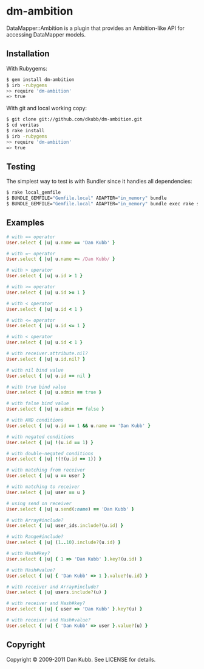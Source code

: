 # dm-ambition

DataMapper::Ambition is a plugin that provides an Ambition-like API for
accessing DataMapper models.

## Installation

With Rubygems:

```bash
$ gem install dm-ambition
$ irb -rubygems
>> require 'dm-ambition'
=> true
```

With git and local working copy:

```bash
$ git clone git://github.com/dkubb/dm-ambition.git
$ cd veritas
$ rake install
$ irb -rubygems
>> require 'dm-ambition'
=> true
```

## Testing

The simplest way to test is with Bundler since it handles all dependencies:

```bash
$ rake local_gemfile
$ BUNDLE_GEMFILE="Gemfile.local" ADAPTER="in_memory" bundle
$ BUNDLE_GEMFILE="Gemfile.local" ADAPTER="in_memory" bundle exec rake spec
```

## Examples

```ruby
# with == operator
User.select { |u| u.name == 'Dan Kubb' }

# with =~ operator
User.select { |u| u.name =~ /Dan Kubb/ }

# with > operator
User.select { |u| u.id > 1 }

# with >= operator
User.select { |u| u.id >= 1 }

# with < operator
User.select { |u| u.id < 1 }

# with <= operator
User.select { |u| u.id <= 1 }

# with < operator
User.select { |u| u.id < 1 }

# with receiver.attribute.nil?
User.select { |u| u.id.nil? }

# with nil bind value
User.select { |u| u.id == nil }

# with true bind value
User.select { |u| u.admin == true }

# with false bind value
User.select { |u| u.admin == false }

# with AND conditions
User.select { |u| u.id == 1 && u.name == 'Dan Kubb' }

# with negated conditions
User.select { |u| !(u.id == 1) }

# with double-negated conditions
User.select { |u| !(!(u.id == 1)) }

# with matching from receiver
User.select { |u| u == user }

# with matching to receiver
User.select { |u| user == u }

# using send on receiver
User.select { |u| u.send(:name) == 'Dan Kubb' }

# with Array#include?
User.select { |u| user_ids.include?(u.id) }

# with Range#include?
User.select { |u| (1..10).include?(u.id) }

# with Hash#key?
User.select { |u| { 1 => 'Dan Kubb' }.key?(u.id) }

# with Hash#value?
User.select { |u| { 'Dan Kubb' => 1 }.value?(u.id) }

# with receiver and Array#include?
User.select { |u| users.include?(u) }

# with receiver and Hash#key?
User.select { |u| { user => 'Dan Kubb' }.key?(u) }

# with receiver and Hash#value?
User.select { |u| { 'Dan Kubb' => user }.value?(u) }
```

## Copyright

Copyright &copy; 2009-2011 Dan Kubb. See LICENSE for details.
